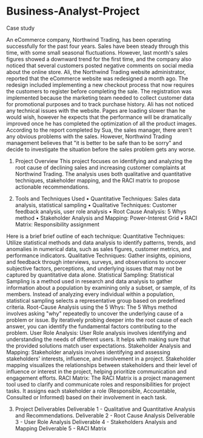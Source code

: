 # Business-Analyst-Project


Case study

An eCommerce company, Northwind Trading, has been operating successfully for the past four years. Sales have been steady through this time, with some small seasonal fluctuations. However, last month's sales figures showed a downward trend for the first time, and the company also noticed that several customers posted negative comments on social media about the online store. 
Ali, the Northwind Trading website administrator, reported that the eCommerce website was redesigned a month ago. The redesign included implementing a new checkout process that now requires the customers to register before completing the sale. The registration was implemented because the marketing team needed to collect customer data for promotional purposes and to track purchase history. Ali has not noticed any technical issues with the website. Pages are loading slower than he would wish, however he expects that the performance will be dramatically improved once he has completed the optimization of all the product images. 
According to the report completed by Sua, the sales manager, there aren't any obvious problems with the sales. However,  Northwind Trading management believes that "it is better to be safe than to be sorry" and decide to investigate the situation before the sales problem gets any worse.


1. Project Overview
This project focuses on identifying and analyzing the root cause of declining sales and increasing customer complaints at Northwind Trading. The analysis uses both qualitative and quantitative techniques, stakeholder mapping, and the RACI matrix to propose actionable recommendations.

2. Tools and Techniques Used
• Quantitative Techniques: Sales data analysis, statistical sampling
• Qualitative Techniques: Customer feedback analysis, user role analysis
• Root Cause Analysis: 5 Whys method
• Stakeholder Analysis and Mapping: Power-Interest Grid
• RACI Matrix: Responsibility assignment

Here is a brief brief outline of each technique: 
Quantitative Techniques: Utilize statistical methods and data analysis to identify patterns, trends, and anomalies in numerical data, such as sales figures, customer metrics, and performance indicators.
Qualitative Techniques: Gather insights, opinions, and feedback through interviews, surveys, and observations to uncover subjective factors, perceptions, and underlying issues that may not be captured by quantitative data alone.
Statistical Sampling: Statistical Sampling is a method used in research and data analysis to gather information about a population by examining only a subset, or sample, of its members. Instead of analyzing every individual within a population, statistical sampling selects a representative group based on predefined criteria. 
Root-Cause Analysis using the 5 Whys:  The 5 Whys method involves asking "why" repeatedly to uncover the underlying cause of a problem or issue. By iteratively probing deeper into the root cause of each answer, you can identify the fundamental factors contributing to the problem.
User Role Analysis: User Role analysis involves identifying and understanding the needs of different users. It helps with making sure that the provided  solutions match user expectations.
Stakeholder Analysis and Mapping: Stakeholder analysis involves identifying and assessing stakeholders' interests, influence, and involvement in a project. Stakeholder mapping visualizes the relationships between stakeholders and their level of influence or interest in the project, helping prioritize communication and engagement efforts.
RACI Matrix: The RACI Matrix is a project management tool used to clarify and communicate roles and responsibilities for project tasks. It assigns each stakeholder a role (Responsible, Accountable, Consulted or Informed) based on their involvement in each task.


3. Project Deliverables
Deliverable 1 - Qualitative and Quantitative Analysis and Recommendations.
Deliverable 2 - Root Cause Analysis 
Deliverable 3 - User Role Analysis 
Deliverable 4 - Stakeholders Analysis and Mapping
Deliverable 5 - RACI Matrix 

